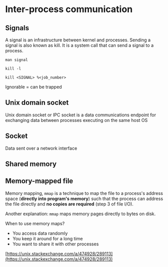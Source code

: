 # Inter-process communication

## **Signals**

A signal is an infrastructure between kernel and processes. Sending a signal is also known as kill. It is a system call that can send a signal to a process.

`man signal`

`kill -l`

`kill <SIGNAL> %<job_number>`


Ignorable = can be trapped

## Unix domain socket

Unix domain socket or IPC socket is a data communications endpoint for exchanging data between processes executing on the same host OS

## Socket

Data sent over a network interface

## Shared memory

## Memory-mapped file

Memory mapping, `mmap` is a technique to map the file to a process's address space (**directly into program's memory**) such that the process can address the file directly and **no copies are required** (step 3 of file I/O).

Another explanation: `mmap` maps memory pages directly to bytes on disk. 

When to use memory maps?

- You access data randomly
- You keep it around for a long time
- You want to share it with other processes

[https://unix.stackexchange.com/a/474928/289113](https://unix.stackexchange.com/a/474928/289113)

